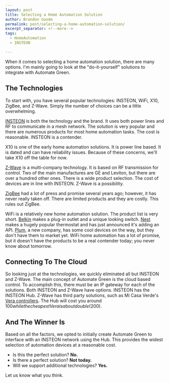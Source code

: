```yaml
---
layout: post
title: Selecting a Home Automation Solution
author: Brandon Goode
permalink: post/selecting-a-home-automation-solution/
excerpt_separator: <!--more-->
tags:
  - HomeAutomation
  - INSTEON

---
```


When it comes to selecting a home automation solution, there are many options.  I'm mainly going to look at the "do-it-yourself" solutions to integrate with Automate Green.

<!--more-->

## The Technologies

To start with, you have several popular technologies: INSTEON, WiFi, X10, ZigBee, and Z-Wave. Simply the number of choices can be a little overwhelming.

[INSTEON](http://www.insteon.com) is both the technology and the brand.  It uses both power lines and RF to communicate in a mesh network. The solution is very popular and there are numerous products for most home automation tasks.  The cost is reasonable. INSTEON is a contender.

X10 is one of the early home automation solutions. It is power line based.  It is dated and can have reliability issues. Because of these concerns, we'll take X10 off the table for now.

[Z-Wave](http://www.z-wavealliance.org) is a multi-company technology.  It is based on RF transmission for control. Two of the main manufactures are GE and Leviton, but there are over a hundred other ones.  There is a wide  product selection. The cost of devices are in line with INSTEON.  Z-Wave is a possibility.

[ZigBee](http://www.zigbee.org) had a lot of press and promise several years ago; however, it has never really taken off.  There are limited products and they are costly.  This rules out ZigBee.

WiFi is a relatively new home automation solution.  The product list is very short. [Belkin](http://www.belkin.com/us/Products/home-automation/c/wemo-home-automation) makes a plug-in outlet and a unique looking switch. [Nest](http://nest.com) makes a hugely popular thermostat and has just announced it's adding an API. [Plum](http://plumlife.com), a new company, has some cool devices on the way, but they don't have them to market yet.  WiFi home automation has a lot of promise, but it doesn't have the products to be a real contender today; you never know about tomorrow.

## Connecting To The Cloud

So looking just at the technologies, we quickly eliminated all but INSTEON and Z-Wave.  The main concept of Automate Green is the cloud based control.  To accomplish this, there must be an IP gateway for each of the solutions.  Both INSTEON and Z-Wave have options.  INSTEON has the INSTEON Hub. Z-Wave has third party solutions, such as Mi Casa Verde's [Vera controllers](http://www.micasaverde.com/controllers/).  The Hub will cost you around $100 while the cheapest Vera is about double ($200).

## And The Winner Is

Based on all the factors, we opted to initially create Automate Green to interface with an INSTEON network using the Hub.  This  provides the widest selection of automation devices at a reasonable cost.

* Is this the perfect solution? **No.**
* Is there a perfect solution? **Not today.**
* Will we support additional technologies? **Yes.**

Let us know what you think.
